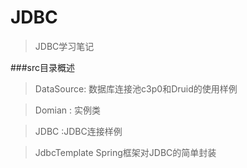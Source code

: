 # JDBC

> JDBC学习笔记

###src目录概述

> DataSource: 数据库连接池c3p0和Druid的使用样例

> Domian : 实例类

> JDBC :JDBC连接样例

>JdbcTemplate Spring框架对JDBC的简单封装
